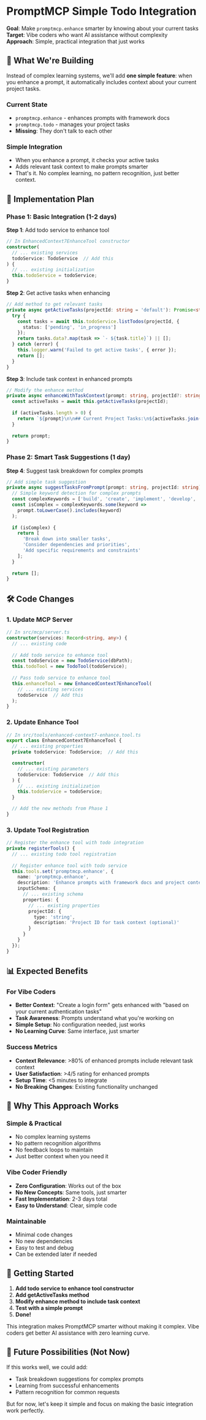 # PromptMCP Simple Todo Integration

**Goal**: Make `promptmcp.enhance` smarter by knowing about your current tasks  
**Target**: Vibe coders who want AI assistance without complexity  
**Approach**: Simple, practical integration that just works

## 🎯 What We're Building

Instead of complex learning systems, we'll add **one simple feature**: when you enhance a prompt, it automatically includes context about your current project tasks.

### Current State
- `promptmcp.enhance` - enhances prompts with framework docs
- `promptmcp.todo` - manages your project tasks
- **Missing**: They don't talk to each other

### Simple Integration
- When you enhance a prompt, it checks your active tasks
- Adds relevant task context to make prompts smarter
- That's it. No complex learning, no pattern recognition, just better context.

## 🚀 Implementation Plan

### Phase 1: Basic Integration (1-2 days)

**Step 1**: Add todo service to enhance tool
```typescript
// In EnhancedContext7EnhanceTool constructor
constructor(
  // ... existing services
  todoService: TodoService  // Add this
) {
  // ... existing initialization
  this.todoService = todoService;
}
```

**Step 2**: Get active tasks when enhancing
```typescript
// Add method to get relevant tasks
private async getActiveTasks(projectId: string = 'default'): Promise<string[]> {
  try {
    const tasks = await this.todoService.listTodos(projectId, {
      status: ['pending', 'in_progress']
    });
    return tasks.data?.map(task => `- ${task.title}`) || [];
  } catch (error) {
    this.logger.warn('Failed to get active tasks', { error });
    return [];
  }
}
```

**Step 3**: Include task context in enhanced prompts
```typescript
// Modify the enhance method
private async enhanceWithTaskContext(prompt: string, projectId?: string): Promise<string> {
  const activeTasks = await this.getActiveTasks(projectId);
  
  if (activeTasks.length > 0) {
    return `${prompt}\n\n## Current Project Tasks:\n${activeTasks.join('\n')}`;
  }
  
  return prompt;
}
```

### Phase 2: Smart Task Suggestions (1 day)

**Step 4**: Suggest task breakdown for complex prompts
```typescript
// Add simple task suggestion
private async suggestTasksFromPrompt(prompt: string, projectId: string): Promise<string[]> {
  // Simple keyword detection for complex prompts
  const complexKeywords = ['build', 'create', 'implement', 'develop', 'full-stack'];
  const isComplex = complexKeywords.some(keyword => 
    prompt.toLowerCase().includes(keyword)
  );
  
  if (isComplex) {
    return [
      'Break down into smaller tasks',
      'Consider dependencies and priorities',
      'Add specific requirements and constraints'
    ];
  }
  
  return [];
}
```

## 🛠️ Code Changes

### 1. Update MCP Server
```typescript
// In src/mcp/server.ts
constructor(services: Record<string, any>) {
  // ... existing code
  
  // Add todo service to enhance tool
  const todoService = new TodoService(dbPath);
  this.todoTool = new TodoTool(todoService);
  
  // Pass todo service to enhance tool
  this.enhanceTool = new EnhancedContext7EnhanceTool(
    // ... existing services
    todoService  // Add this
  );
}
```

### 2. Update Enhance Tool
```typescript
// In src/tools/enhanced-context7-enhance.tool.ts
export class EnhancedContext7EnhanceTool {
  // ... existing properties
  private todoService: TodoService;  // Add this

  constructor(
    // ... existing parameters
    todoService: TodoService  // Add this
  ) {
    // ... existing initialization
    this.todoService = todoService;
  }

  // Add the new methods from Phase 1
}
```

### 3. Update Tool Registration
```typescript
// Register the enhance tool with todo integration
private registerTools() {
  // ... existing todo tool registration
  
  // Register enhance tool with todo service
  this.tools.set('promptmcp.enhance', {
    name: 'promptmcp.enhance',
    description: 'Enhance prompts with framework docs and project context',
    inputSchema: {
      // ... existing schema
      properties: {
        // ... existing properties
        projectId: {
          type: 'string',
          description: 'Project ID for task context (optional)'
        }
      }
    }
  });
}
```

## 📊 Expected Benefits

### For Vibe Coders
- **Better Context**: "Create a login form" gets enhanced with "based on your current authentication tasks"
- **Task Awareness**: Prompts understand what you're working on
- **Simple Setup**: No configuration needed, just works
- **No Learning Curve**: Same interface, just smarter

### Success Metrics
- **Context Relevance**: >80% of enhanced prompts include relevant task context
- **User Satisfaction**: >4/5 rating for enhanced prompts
- **Setup Time**: <5 minutes to integrate
- **No Breaking Changes**: Existing functionality unchanged

## 🎯 Why This Approach Works

### Simple & Practical
- No complex learning systems
- No pattern recognition algorithms
- No feedback loops to maintain
- Just better context when you need it

### Vibe Coder Friendly
- **Zero Configuration**: Works out of the box
- **No New Concepts**: Same tools, just smarter
- **Fast Implementation**: 2-3 days total
- **Easy to Understand**: Clear, simple code

### Maintainable
- Minimal code changes
- No new dependencies
- Easy to test and debug
- Can be extended later if needed

## 🚀 Getting Started

1. **Add todo service to enhance tool constructor**
2. **Add getActiveTasks method**
3. **Modify enhance method to include task context**
4. **Test with a simple prompt**
5. **Done!**

This integration makes PromptMCP smarter without making it complex. Vibe coders get better AI assistance with zero learning curve.

## 🔄 Future Possibilities (Not Now)

If this works well, we could add:
- Task breakdown suggestions for complex prompts
- Learning from successful enhancements
- Pattern recognition for common requests

But for now, let's keep it simple and focus on making the basic integration work perfectly.
